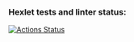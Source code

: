 ### Hexlet tests and linter status:
[![Actions Status](https://github.com/Sgaliley/python-project-52/actions/workflows/hexlet-check.yml/badge.svg)](https://github.com/Sgaliley/python-project-52/actions)
